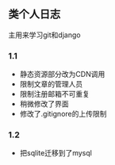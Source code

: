 ## 类个人日志
主用来学习git和django

 

### 1.1

* 静态资源部分改为CDN调用
* 限制文章的管理人员
* 限制注册邮箱不可重复
* 稍微修改了界面
* 修改了.gitignore的上传限制

### 1.2
* 把sqlite迁移到了mysql
